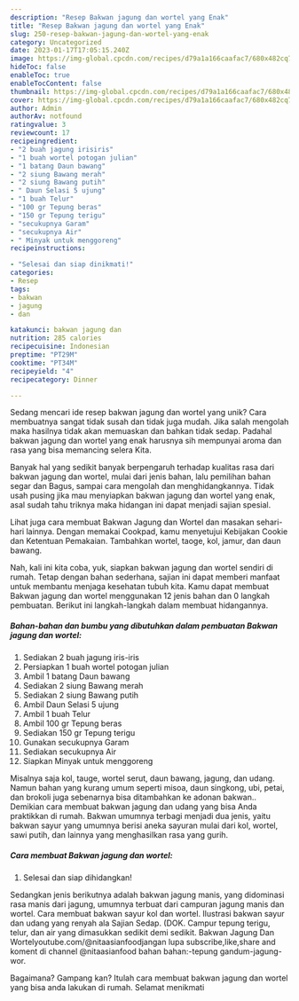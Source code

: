 ```yaml
---
description: "Resep Bakwan jagung dan wortel yang Enak"
title: "Resep Bakwan jagung dan wortel yang Enak"
slug: 250-resep-bakwan-jagung-dan-wortel-yang-enak
category: Uncategorized
date: 2023-01-17T17:05:15.240Z
image: https://img-global.cpcdn.com/recipes/d79a1a166caafac7/680x482cq70/bakwan-jagung-dan-wortel-foto-resep-utama.jpg
hideToc: false
enableToc: true
enableTocContent: false
thumbnail: https://img-global.cpcdn.com/recipes/d79a1a166caafac7/680x482cq70/bakwan-jagung-dan-wortel-foto-resep-utama.jpg
cover: https://img-global.cpcdn.com/recipes/d79a1a166caafac7/680x482cq70/bakwan-jagung-dan-wortel-foto-resep-utama.jpg
author: Admin
authorAv: notfound
ratingvalue: 3
reviewcount: 17
recipeingredient:
- "2 buah jagung irisiris"
- "1 buah wortel potogan julian"
- "1 batang Daun bawang"
- "2 siung Bawang merah"
- "2 siung Bawang putih"
- " Daun Selasi 5 ujung"
- "1 buah Telur"
- "100 gr Tepung beras"
- "150 gr Tepung terigu"
- "secukupnya Garam"
- "secukupnya Air"
- " Minyak untuk menggoreng"
recipeinstructions:

- "Selesai dan siap dinikmati!"
categories:
- Resep
tags:
- bakwan
- jagung
- dan

katakunci: bakwan jagung dan 
nutrition: 285 calories
recipecuisine: Indonesian
preptime: "PT29M"
cooktime: "PT34M"
recipeyield: "4"
recipecategory: Dinner

---
```





Sedang mencari ide resep bakwan jagung dan wortel yang unik? Cara membuatnya sangat tidak susah dan tidak juga mudah. Jika salah mengolah maka hasilnya tidak akan memuaskan dan bahkan tidak sedap. Padahal bakwan jagung dan wortel yang enak harusnya sih mempunyai aroma dan rasa yang bisa memancing selera Kita.





Banyak hal yang sedikit banyak berpengaruh terhadap kualitas rasa dari bakwan jagung dan wortel, mulai dari jenis bahan, lalu pemilihan bahan segar dan Bagus, sampai cara mengolah dan menghidangkannya. Tidak usah pusing jika mau menyiapkan bakwan jagung dan wortel yang enak,      asal sudah tahu triknya maka hidangan ini dapat menjadi sajian spesial.














Lihat juga cara membuat Bakwan Jagung dan Wortel dan masakan sehari-hari lainnya. Dengan memakai Cookpad, kamu menyetujui Kebijakan Cookie dan Ketentuan Pemakaian. Tambahkan wortel, taoge, kol, jamur, dan daun bawang.






Nah, kali ini kita coba, yuk, siapkan bakwan jagung dan wortel sendiri di rumah. Tetap dengan bahan sederhana, sajian ini dapat memberi manfaat untuk membantu menjaga kesehatan tubuh kita. Kamu dapat membuat Bakwan jagung dan wortel menggunakan 12 jenis bahan dan 0 langkah pembuatan. Berikut ini langkah-langkah dalam membuat hidangannya.

<!--inarticleads1-->

##### Bahan-bahan dan bumbu yang dibutuhkan dalam pembuatan Bakwan jagung dan wortel:

1. Sediakan 2 buah jagung iris-iris
1. Persiapkan 1 buah wortel potogan julian
1. Ambil 1 batang Daun bawang
1. Sediakan 2 siung Bawang merah
1. Sediakan 2 siung Bawang putih
1. Ambil  Daun Selasi 5 ujung
1. Ambil 1 buah Telur
1. Ambil 100 gr Tepung beras
1. Sediakan 150 gr Tepung terigu
1. Gunakan secukupnya Garam
1. Sediakan secukupnya Air
1. Siapkan  Minyak untuk menggoreng


Misalnya saja kol, tauge, wortel serut, daun bawang, jagung, dan udang. Namun bahan yang kurang umum seperti misoa, daun singkong, ubi, petai, dan brokoli juga sebenarnya bisa ditambahkan ke adonan bakwan.. Demikian cara membuat bakwan jagung dan udang yang bisa Anda praktikkan di rumah. Bakwan umumnya terbagi menjadi dua jenis, yaitu bakwan sayur yang umumnya berisi aneka sayuran mulai dari kol, wortel, sawi putih, dan lainnya yang menghasilkan rasa yang gurih. 

<!--inarticleads2-->

##### Cara membuat Bakwan jagung dan wortel:


1. Selesai dan siap dihidangkan!

Sedangkan jenis berikutnya adalah bakwan jagung manis, yang didominasi rasa manis dari jagung, umumnya terbuat dari campuran jagung manis dan wortel. Cara membuat bakwan sayur kol dan wortel. Ilustrasi bakwan sayur dan udang yang renyah ala Sajian Sedap. (DOK. Campur tepung terigu, telur, dan air yang dimasukkan sedikit demi sedikit. Bakwan Jagung Dan Wortelyoutube.com/@nitaasianfoodjangan lupa subscribe,like,share and koment di channel @nitaasianfood bahan bahan:-tepung gandum-jagung-wor. 

Bagaimana? Gampang kan? Itulah cara membuat bakwan jagung dan wortel yang bisa anda lakukan di rumah. Selamat menikmati
